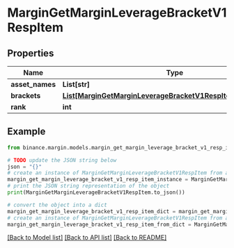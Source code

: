 # MarginGetMarginLeverageBracketV1RespItem


## Properties

Name | Type | Description | Notes
------------ | ------------- | ------------- | -------------
**asset_names** | **List[str]** |  | [optional] 
**brackets** | [**List[MarginGetMarginLeverageBracketV1RespItemBracketsInner]**](MarginGetMarginLeverageBracketV1RespItemBracketsInner.md) |  | [optional] 
**rank** | **int** |  | [optional] 

## Example

```python
from binance.margin.models.margin_get_margin_leverage_bracket_v1_resp_item import MarginGetMarginLeverageBracketV1RespItem

# TODO update the JSON string below
json = "{}"
# create an instance of MarginGetMarginLeverageBracketV1RespItem from a JSON string
margin_get_margin_leverage_bracket_v1_resp_item_instance = MarginGetMarginLeverageBracketV1RespItem.from_json(json)
# print the JSON string representation of the object
print(MarginGetMarginLeverageBracketV1RespItem.to_json())

# convert the object into a dict
margin_get_margin_leverage_bracket_v1_resp_item_dict = margin_get_margin_leverage_bracket_v1_resp_item_instance.to_dict()
# create an instance of MarginGetMarginLeverageBracketV1RespItem from a dict
margin_get_margin_leverage_bracket_v1_resp_item_from_dict = MarginGetMarginLeverageBracketV1RespItem.from_dict(margin_get_margin_leverage_bracket_v1_resp_item_dict)
```
[[Back to Model list]](../README.md#documentation-for-models) [[Back to API list]](../README.md#documentation-for-api-endpoints) [[Back to README]](../README.md)


